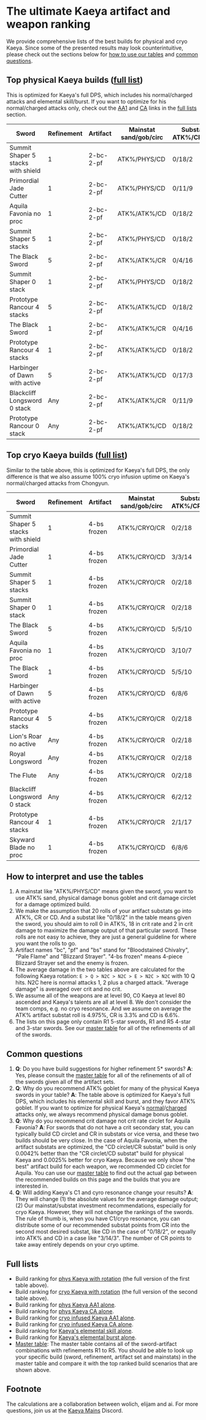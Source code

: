 # The ultimate Kaeya artifact and weapon ranking
We provide comprehensive lists of the best builds for physical and cryo Kaeya.
Since some of the presented results may look counterintuitive, please check out the sections below for [how to use our tables](#how-to-interpret-and-use-the-tables) and [common questions](#common-questions).

## Top physical Kaeya builds ([full list](https://github.com/KaeyaBuilds/artifact-and-weapon/blob/main/results/best_builds_for_phys_rotation.tsv))

This is optimized for Kaeya's full DPS, which includes his normal/charged attacks and elemental skill/burst. If you want to optimize for his normal/charged attacks only, check out the [AA1](https://github.com/KaeyaBuilds/artifact-and-weapon/blob/main/results/best_builds_for_AA1.tsv) and [CA](https://github.com/KaeyaBuilds/artifact-and-weapon/blob/main/results/best_builds_for_CA.tsv) links in the [full lists](#full-lists) section.

| Sword                              | Refinement | Artifact  | Mainstat sand/gob/circ | Substat ATK%/CR/CD | Average DMG | Comparison |
| ---------------------------------- | ---------- | --------- | ---------------------- | ------------------ | ----------- | ---------- |
| Summit Shaper 5 stacks with shield | 1          | 2-bc-2-pf | ATK%/PHYS/CD           | 0/18/2             | 209544      | 100%       |
| Primordial Jade Cutter             | 1          | 2-bc-2-pf | ATK%/PHYS/CD           | 0/11/9             | 207337      | 99%        |
| Aquila Favonia no proc             | 1          | 2-bc-2-pf | ATK%/ATK%/CD           | 0/18/2             | 194391      | 93%        |
| Summit Shaper 5 stacks             | 1          | 2-bc-2-pf | ATK%/PHYS/CD           | 0/18/2             | 194266      | 93%        |
| The Black Sword                    | 5          | 2-bc-2-pf | ATK%/ATK%/CR           | 0/4/16             | 182280      | 87%        |
| Summit Shaper 0 stack              | 1          | 2-bc-2-pf | ATK%/PHYS/CD           | 0/18/2             | 182044      | 87%        |
| Prototype Rancour 4 stacks         | 5          | 2-bc-2-pf | ATK%/ATK%/CD           | 0/18/2             | 177978      | 85%        |
| The Black Sword                    | 1          | 2-bc-2-pf | ATK%/ATK%/CR           | 0/4/16             | 170365      | 81%        |
| Prototype Rancour 4 stacks         | 1          | 2-bc-2-pf | ATK%/ATK%/CD           | 0/18/2             | 167249      | 80%        |
| Harbinger of Dawn with active      | 5          | 2-bc-2-pf | ATK%/ATK%/CD           | 0/17/3             | 163914      | 78%        |
| Blackcliff Longsword 0 stack       | Any        | 2-bc-2-pf | ATK%/ATK%/CR           | 0/11/9             | 157780      | 75%        |
| Prototype Rancour 0 stack          | Any        | 2-bc-2-pf | ATK%/ATK%/CD           | 0/18/2             | 156521      | 75%        |

## Top cryo Kaeya builds ([full list](https://github.com/KaeyaBuilds/artifact-and-weapon/blob/main/results/best_builds_for_cryo_rotation.tsv))

Similar to the table above, this is optimized for Kaeya's full DPS, the only difference is that we also assume 100% cryo infusion uptime on Kaeya's normal/charged attacks from Chongyun.

| Sword                              | Refinement | Artifact    | Mainstat sand/gob/circ | Substat ATK%/CR/CD | Average DMG | Comparison |
| ---------------------------------- | ---------- | ----------- | ---------------------- | ------------------ | ----------- | ---------- |
| Summit Shaper 5 stacks with shield | 1          | 4-bs frozen | ATK%/CRYO/CR           | 0/2/18             | 298936      | 100%       |
| Primordial Jade Cutter             | 1          | 4-bs frozen | ATK%/CRYO/CD           | 3/3/14             | 292718      | 98%        |
| Summit Shaper 5 stacks             | 1          | 4-bs frozen | ATK%/CRYO/CR           | 0/2/18             | 277140      | 93%        |
| Summit Shaper 0 stack              | 1          | 4-bs frozen | ATK%/CRYO/CR           | 0/2/18             | 259704      | 87%        |
| The Black Sword                    | 5          | 4-bs frozen | ATK%/CRYO/CD           | 5/5/10             | 247941      | 83%        |
| Aquila Favonia no proc             | 1          | 4-bs frozen | ATK%/CRYO/CD           | 3/10/7             | 238252      | 80%        |
| The Black Sword                    | 1          | 4-bs frozen | ATK%/CRYO/CD           | 5/5/10             | 235192      | 79%        |
| Harbinger of Dawn with active      | 5          | 4-bs frozen | ATK%/CRYO/CD           | 6/8/6              | 229768      | 77%        |
| Prototype Rancour 4 stacks         | 5          | 4-bs frozen | ATK%/CRYO/CR           | 0/2/18             | 225909      | 76%        |
| Lion's Roar no active              | Any        | 4-bs frozen | ATK%/CRYO/CR           | 0/2/18             | 221708      | 74%        |
| Royal Longsword                    | Any        | 4-bs frozen | ATK%/CRYO/CR           | 0/2/18             | 221708      | 74%        |
| The Flute                          | Any        | 4-bs frozen | ATK%/CRYO/CR           | 0/2/18             | 221708      | 74%        |
| Blackcliff Longsword 0 stack       | Any        | 4-bs frozen | ATK%/CRYO/CR           | 6/2/12             | 221527      | 74%        |
| Prototype Rancour 4 stacks         | 1          | 4-bs frozen | ATK%/CRYO/CR           | 2/1/17             | 209752      | 70%        |
| Skyward Blade no proc              | 1          | 4-bs frozen | ATK%/CRYO/CD           | 6/8/6              | 209288      | 70%        |

## How to interpret and use the tables
1. A mainstat like "ATK%/PHYS/CD" means given the sword, you want to use ATK% sand,
physical damage bonus goblet and crit damage circlet for a damage optimized build.
2. We make the assumption that 20 rolls of your artifact substats go into ATK%, CR or CD.
And a substat like "0/18/2" in the table means given the sword, you should aim to roll 0 in ATK%,
18 in crit rate and 2 in crit damage to maximize the damage output of that particular sword.
These rolls are not easy to achieve, they are just a general guideline for where you want the rolls to go.
3. Artifact names "bc", "pf" and "bs" stand for "Bloodstained Chivalry", "Pale Flame" and "Blizzard Strayer".
"4-bs frozen" means 4-piece Blizzard Strayer set and the enemy is frozen.
5. The average damage in the two tables above are calculated for the following Kaeya rotation:
```E > Q > N2C > N2C > E > N2C > N2C``` with 10 Q hits. N2C here is normal attacks 1, 2 plus a charged attack.
"Average damage" is averaged over crit and no crit.
5. We assume all of the weapons are at level 90, C0 Kaeya at level 80 ascended and Kaeya's talents are all at level 8.
We don't consider the team comps, e.g. no cryo resonance. And we assume on average the ATK% artifact substat roll is 4.975%, CR is 3.3% and CD is 6.6%.
6. The lists on this page only contain R1 5-star swords, R1 and R5 4-star and 3-star swords. See our [master table](https://github.com/KaeyaBuilds/artifact-and-weapon/blob/main/results/master_weapon_artifact_sheet.tsv) for all of the refinements of all of the swords.

## Common questions
1. **Q**: Do you have build suggestions for higher refinement 5* swords? **A**: Yes, please consult the [master table](https://github.com/KaeyaBuilds/artifact-and-weapon/blob/main/results/master_weapon_artifact_sheet.tsv) for all of the refinements of all of the swords given all of the artifact sets.
2. **Q**: Why do you recommend ATK% goblet for many of the physical Kaeya swords in your table?
**A**: The table above is optimized for Kaeya's full DPS, which includes his elemental skill and burst, and they favor ATK% goblet.
If you want to optimize for physical Kaeya's [normal](https://github.com/KaeyaBuilds/artifact-and-weapon/blob/main/results/best_builds_for_AA1.tsv)/[charged](https://github.com/KaeyaBuilds/artifact-and-weapon/blob/main/results/best_builds_for_CA.tsv) attacks only, we always recommend physical damage bonus goblet.
3. **Q**: Why do you recommend crit damage not crit rate circlet for Aquila Favonia? **A**: For swords that do not have a crit secondary stat, you can typically build CD circlet and CR in substats or vice versa, and these two builds should be very close. In the case of Aquila Favonia, when the artifact substats are optimized, the "CD circlet/CR substat" build is only 0.0042% better than the "CR circlet/CD substat" build for physical Kaeya and 0.0025% better for cryo Kaeya. Because we only show "the best" artifact build for each weapon, we recommended CD circlet for Aquila. You can use our [master table](https://github.com/KaeyaBuilds/artifact-and-weapon/blob/main/results/master_weapon_artifact_sheet.tsv) to find out the actual gap between the recommended builds on this page and the builds that you are interested in.
4. **Q**: Will adding Kaeya's C1 and cyro resonance change your results? **A**: They will change (1) the absolute values for the average damage output; (2) Our mainstat/substat investment recommendations, especially for cryo Kaeya. However, they will not change the rankings of the swords. The rule of thumb is, when you have C1/cryo resonance, you can distribute some of our recommended substat points from CR into the second most desired substat, like CD in the case of "0/18/2", or equally into ATK% and CD in a case like "3/14/3". The number of CR points to take away entirely depends on your cryo uptime. 

## Full lists

* Build ranking for [phys Kaeya with rotation](https://github.com/KaeyaBuilds/artifact-and-weapon/blob/main/results/best_builds_for_phys_rotation.tsv)
  (the full version of the first table above).
* Build ranking for [cryo Kaeya with rotation](https://github.com/KaeyaBuilds/artifact-and-weapon/blob/main/results/best_builds_for_cryo_rotation.tsv)
  (the full version of the second table above).
* Build ranking for [phys Kaeya AA1 alone](https://github.com/KaeyaBuilds/artifact-and-weapon/blob/main/results/best_builds_for_AA1.tsv).
* Build ranking for [phys Kaeya CA alone](https://github.com/KaeyaBuilds/artifact-and-weapon/blob/main/results/best_builds_for_CA.tsv).
* Build ranking for [cryo infused Kaeya AA1 alone](https://github.com/KaeyaBuilds/artifact-and-weapon/blob/main/results/best_builds_for_AA1infuse.tsv).
* Build ranking for [cryo infused Kaeya CA alone](https://github.com/KaeyaBuilds/artifact-and-weapon/blob/main/results/best_builds_for_CAinfuse.tsv).
* Build ranking for [Kaeya's elemental skill alone](https://github.com/KaeyaBuilds/artifact-and-weapon/blob/main/results/best_builds_for_E.tsv).
* Build ranking for [Kaeya's elemental burst alone](https://github.com/KaeyaBuilds/artifact-and-weapon/blob/main/results/best_builds_for_Q.tsv).
* [Master table](https://github.com/KaeyaBuilds/artifact-and-weapon/blob/main/results/master_weapon_artifact_sheet.tsv): 
The master table contains all of the sword-artifact combinations with refinements R1 to R5.
You should be able to look up your specific build (sword, refinement, artifact set and mainstats) in the master table and compare it with the 
top ranked build scenarios that are shown above.
  
## Footnote
The calculations are a collaboration between wolich, elijam and ai.
For more questions, join us at the [Kaeya Mains](https://discord.gg/CewbQqQATp) Discord.
